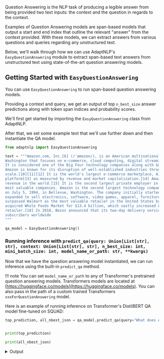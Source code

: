 Question Answering is the NLP task of producing a legible answer from being provided two text inputs: the context
and the question in regards to the context.

Examples of Question Answering models are span-based models that output a start and end index that outline the relevant
"answer" from the context provided.  With these models, we can extract answers from various questions and queries
regarding any unstructured text.

Below, we'll walk through how we can use AdaptNLP's `EasyQuestionAnswering` module to extract span-based text answers
from unstructured text using state-of-the-art question answering models.


## Getting Started with `EasyQuestionAnswering`

You can use `EasyQuestionAnswering` to run span-based question answering models.

Providing a context and query, we get an output of top `n_best_size` answer predictions along with token span indices 
and probability scores.

We'll first get started by importing the `EasyQuestionAnswering` class from AdaptNLP.

After that, we set some example text that we'll use further down and then instantiate the QA model.

```python
from adaptnlp import EasyQuestionAnswering

text = """Amazon.com, Inc.[6] (/ˈæməzɒn/), is an American multinational technology company based in Seattle, 
Washington that focuses on e-commerce, cloud computing, digital streaming, and artificial intelligence. 
It is considered one of the Big Four technology companies along with Google, Apple, and Facebook.[7][8][9] 
Amazon is known for its disruption of well-established industries through technological innovation and mass 
scale.[10][11][12] It is the world's largest e-commerce marketplace, AI assistant provider, and cloud computing 
platform[13] as measured by revenue and market capitalization.[14] Amazon is the largest Internet company by 
revenue in the world.[15] It is the second largest private employer in the United States[16] and one of the world's 
most valuable companies. Amazon is the second largest technology company by revenue. Amazon was founded by Jeff Bezos 
on July 5, 1994, in Bellevue, Washington. The company initially started as an online marketplace for books but later 
expanded to sell electronics, software, video games, apparel, furniture, food, toys, and jewelry. In 2015, Amazon 
surpassed Walmart as the most valuable retailer in the United States by market capitalization.[17] In 2017, Amazon 
acquired Whole Foods Market for $13.4 billion, which vastly increased Amazon's presence as a brick-and-mortar 
retailer.[18] In 2018, Bezos announced that its two-day delivery service, Amazon Prime, had surpassed 100 million 
subscribers worldwide
"""

qa_model = EasyQuestionAnswering()
```
### Running inference with `predict_qa(query: Union[List[str], str], context: Union[List[str], str], n_best_size: int, mini_batch_size: int, model_name_or_path: str, **kwargs)`

Now that we have the question answering model instantiated, we can run inference using the built-in `predict_qa` method.

!!! note
    You can set `model_name_or_path` to any of Transformer's pretrained question answering models.
    Transformers models are located at [https://huggingface.co/models](https://huggingface.co/models).  You can also pass in
    the path of a custom trained Transformers `xxxForQuestionAnswering` model.

Here is an example of running inference on Transformer's DistilBERT QA model fine-tuned on SQUAD:

```python
top_prediction, all_nbest_json = qa_model.predict_qa(query="What does Amazon do?", context=text, n_best_size=5, mini_batch_size=1, model_name_or_path="distilbert-base-uncased-distilled-squad")


print(top_prediction)

print(all_nbest_json)
```
<details>
<summary>Output </summary>
```python
disruption of well-established industries

[OrderedDict([('text', 'disruption of well-established industries'), ('probability', 0.6033442567874925), ('start_logit', 6.112505912780762), ('end_logit', 4.161777019500732), ('start_index', 45), ('end_index', 48)]), OrderedDict([('text', 'disruption'), ('probability', 0.297660848770138), ('start_logit', 6.112505912780762), ('end_logit', 3.4552438259124756), ('start_index', 45), ('end_index', 45)]), OrderedDict([('text', 'its disruption of well-established industries'), ('probability', 0.05852587255867402), ('start_logit', 3.779486894607544), ('end_logit', 4.161777019500732), ('start_index', 44), ('end_index', 48)]), OrderedDict([('text', 'its disruption'), ('probability', 0.02887383231852614), ('start_logit', 3.779486894607544), ('end_logit', 3.4552438259124756), ('start_index', 44), ('end_index', 45)]), OrderedDict([('text', 'Amazon is known for its disruption'), ('probability', 0.011595189565169283), ('start_logit', 2.8671414852142334), ('end_logit', 3.4552438259124756), ('start_index', 40), ('end_index', 45)])]
```
</details>

We can do the same thing but now more question/context pairs!

```python
questions = ["What does Amazon do?",
             "What happened July 5, 1994?",
             "How much did Amazon acquire Whole Foods for?"]
 
top_prediction, all_nbest_json = qa_model.predict_qa(query=questions, context=[text]*3, n_best_size=5, mini_batch_size=1, model_name_or_path="distilbert-base-uncased-distilled-squad")


print(top_prediction)

print(all_nbest_json)
```

<details>
<summary>Output </summary>
```python

OrderedDict([('0', 'disruption of well-established industries'), ('1', 'Jeff Bezos'), ('2', '$13.4 billion')])

OrderedDict([('0', [OrderedDict([('text', 'disruption of well-established industries'), ('probability', 0.6033442567874925), ('start_logit', 6.112505912780762), ('end_logit', 4.161777019500732), ('start_index', 45), ('end_index', 48)]), OrderedDict([('text', 'disruption'), ('probability', 0.297660848770138), ('start_logit', 6.112505912780762), ('end_logit', 3.4552438259124756), ('start_index', 45), ('end_index', 45)]), OrderedDict([('text', 'its disruption of well-established industries'), ('probability', 0.05852587255867402), ('start_logit', 3.779486894607544), ('end_logit', 4.161777019500732), ('start_index', 44), ('end_index', 48)]), OrderedDict([('text', 'its disruption'), ('probability', 0.02887383231852614), ('start_logit', 3.779486894607544), ('end_logit', 3.4552438259124756), ('start_index', 44), ('end_index', 45)]), OrderedDict([('text', 'Amazon is known for its disruption'), ('probability', 0.011595189565169283), ('start_logit', 2.8671414852142334), ('end_logit', 3.4552438259124756), ('start_index', 40), ('end_index', 45)])]), ('1', [OrderedDict([('text', 'Jeff Bezos'), ('probability', 0.5127511010234306), ('start_logit', 2.8254265785217285), ('end_logit', 0.6868380904197693), ('start_index', 119), ('end_index', 120)]), OrderedDict([('text', 'Amazon was founded by Jeff Bezos'), ('probability', 0.4715363478154372), ('start_logit', 2.7416322231292725), ('end_logit', 0.6868380904197693), ('start_index', 115), ('end_index', 120)]), OrderedDict([('text', 'founded by Jeff Bezos'), ('probability', 0.00861648484186261), ('start_logit', -1.2606867551803589), ('end_logit', 0.6868380904197693), ('start_index', 117), ('end_index', 120)]), OrderedDict([('text', 'Bezos'), ('probability', 0.007096066319269671), ('start_logit', -1.45482337474823), ('end_logit', 0.6868380904197693), ('start_index', 120), ('end_index', 120)])]), ('2', [OrderedDict([('text', '$13.4 billion'), ('probability', 0.9661266044018949), ('start_logit', 9.706584930419922), ('end_logit', 9.610511779785156), ('start_index', 178), ('end_index', 179)]), OrderedDict([('text', '13.4 billion'), ('probability', 0.021838208850347186), ('start_logit', 5.9169511795043945), ('end_logit', 9.610511779785156), ('start_index', 178), ('end_index', 179)]), OrderedDict([('text', '$13.4 billion,'), ('probability', 0.01157609551257036), ('start_logit', 9.706584930419922), ('end_logit', 5.186159133911133), ('start_index', 178), ('end_index', 179)]), OrderedDict([('text', '13.4 billion,'), ('probability', 0.0002616646620880307), ('start_logit', 5.9169511795043945), ('end_logit', 5.186159133911133), ('start_index', 178), ('end_index', 179)]), OrderedDict([('text', '$'), ('probability', 0.0001974265730996087), ('start_logit', 9.706584930419922), ('end_logit', 1.11482834815979), ('start_index', 178), ('end_index', 178)])])])
```
</details>



!!! note
    Check out `TransformersQuestionAnswering` for a more in-depth look into the additional parameters you can pass into
    the `EasyQuestionAnswering.predict_qa` method.
    XLNET and XLM models will be supported in the near future.
